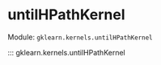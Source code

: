 # untilHPathKernel

Module: `gklearn.kernels.untilHPathKernel`

::: gklearn.kernels.untilHPathKernel

